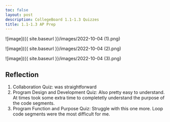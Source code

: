 ```yaml
---
toc: false
layout: post
description: CollegeBoard 1.1-1.3 Quizzes
title: 1.1-1.3 AP Prep
---
```



![image]({{ site.baseurl }}/images/2022-10-04 (1).png)

![image]({{ site.baseurl }}/images/2022-10-04 (2).png)

![image]({{ site.baseurl }}/images/2022-10-04 (3).png)

## Reflection
1. Collaboration Quiz: was straightforward
2. Program Design and Development Quiz: Also pretty easy to understand. At times took some extra time to completetly understand the purpose of the code segments.
3. Program Function and Purpose Quiz: Struggle with this one more. Loop code segments were the most difficult for me. 